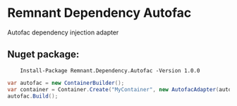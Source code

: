 # Remnant Dependency Autofac
Autofac dependency injection adapter


## Nuget package:

        Install-Package Remnant.Dependency.Autofac -Version 1.0.0
        
```csharp
var autofac = new ContainerBuilder();
var container = Container.Create("MyContainer", new AutofacAdapter(autofac));
autofac.Build();
```

